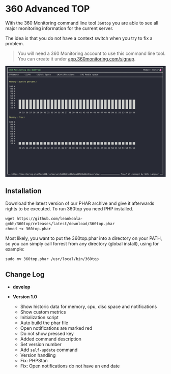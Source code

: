 # 360 Advanced TOP

With the 360 Monitoring command line tool `360top` you are able to see all major monitoring information for the current server.

The idea is that you do not have a context switch when you try to fix a problem.

> You will need a 360 Monitoring account to use this command line tool. You can create it under [app.360monitoring.com/signup](https://app.360monitoring.com/signup).


![Memory Metric](docs/images/360-top-1.png)

## Installation

Download the latest version of our PHAR archive and give it afterwards rights to be executed. To run 360top you need PHP
installed.

```shell
wget https://github.com/leankoala-gmbh/360top/releases/latest/download/360top.phar
chmod +x 360top.phar
```

Most likely, you want to put the 360top.phar into a directory on your PATH, so you can simply call forrest from any
directory (global install), using for example:

```shell
sudo mv 360top.phar /usr/local/bin/360top
```

## Change Log

- **develop**


- **Version 1.0**
  - Show historic data for memory, cpu, disc space and notifications
  - Show custom metrics
  - Initialization script
  - Auto build the phar file
  - Open notifications are marked red
  - Do not show pressed key
  - Added command description
  - Set version number
  - Add `self-update` command
  - Version handling
  - Fix: PHPStan
  - Fix: Open notifications do not have an end date
